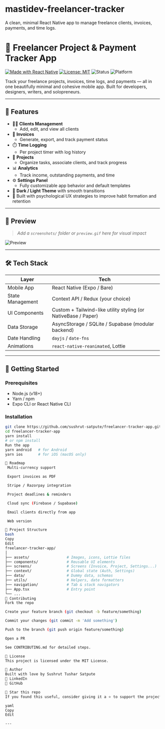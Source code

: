 # mastidev-freelancer-tracker
A clean, minimal React Native app to manage freelance clients, invoices, payments, and time logs.

# 🧾 Freelancer Project & Payment Tracker App

[![Made with React Native](https://img.shields.io/badge/React%20Native-v0.74+-informational?style=flat-square&logo=react)](https://reactnative.dev/)
[![License: MIT](https://img.shields.io/badge/License-MIT-blue.svg)](LICENSE)
![Status](https://img.shields.io/badge/status-in%20development-orange)
![Platform](https://img.shields.io/badge/platform-Android%20%7C%20iOS-green)

Track your freelance projects, invoices, time logs, and payments — all in one beautifully minimal and cohesive mobile app. Built for developers, designers, writers, and solopreneurs.

---

## 🧩 Features

- 🧑‍💼 **Clients Management**
  - Add, edit, and view all clients
- 📝 **Invoices**
  - Generate, export, and track payment status
- ⏱️ **Time Logging**
  - Per project timer with log history
- 💼 **Projects**
  - Organize tasks, associate clients, and track progress
- 📊 **Analytics**
  - Track income, outstanding payments, and time
- ⚙️ **Settings Panel**
  - Fully customizable app behavior and default templates
- 🌙 **Dark / Light Theme** with smooth transitions
- 🧠 Built with psychological UX strategies to improve habit formation and retention

---

## 📱 Preview

> _Add a `screenshots/` folder or `preview.gif` here for visual impact_

![Preview](screenshots/app_preview.png)

---

## 🛠 Tech Stack

| Layer            | Tech                              |
|------------------|-----------------------------------|
| Mobile App       | React Native (Expo / Bare)        |
| State Management | Context API / Redux (your choice) |
| UI Components    | Custom + Tailwind-like utility styling (or NativeBase / Paper) |
| Data Storage     | AsyncStorage / SQLite / Supabase (modular backend) |
| Date Handling    | `dayjs` / `date-fns`              |
| Animations       | `react-native-reanimated`, Lottie |

---

## 🚀 Getting Started

### Prerequisites

- Node.js (v18+)
- Yarn / npm
- Expo CLI or React Native CLI

### Installation

```bash
git clone https://github.com/sushrut-satpute/freelancer-tracker-app.git
cd freelancer-tracker-app
yarn install
# or npm install
Run the app
yarn android   # for Android
yarn ios       # for iOS (macOS only)

🧪 Roadmap
 Multi-currency support

 Export invoices as PDF

 Stripe / Razorpay integration

 Project deadlines & reminders

 Cloud sync (Firebase / Supabase)

 Email clients directly from app

 Web version

📂 Project Structure
bash
Copy
Edit
freelancer-tracker-app/
│
├── assets/                 # Images, icons, Lottie files
├── components/             # Reusable UI elements
├── screens/                # Screens (Invoice, Project, Settings...)
├── context/                # Global state (Auth, Settings)
├── data/                   # Dummy data, schemas
├── utils/                  # Helpers, date formatters
├── navigation/             # Tab & stack navigators
├── App.tsx                 # Entry point
└── ...
🤝 Contributing
Fork the repo

Create your feature branch (git checkout -b feature/something)

Commit your changes (git commit -m 'Add something')

Push to the branch (git push origin feature/something)

Open a PR

See CONTRIBUTING.md for detailed steps.

📜 License
This project is licensed under the MIT License.

💌 Author
Built with love by Sushrut Tushar Satpute
🔗 LinkedIn
🐙 GitHub

🌟 Star this repo
If you found this useful, consider giving it a ⭐ to support the project and help more freelancers discover it!

yaml
Copy
Edit

---
